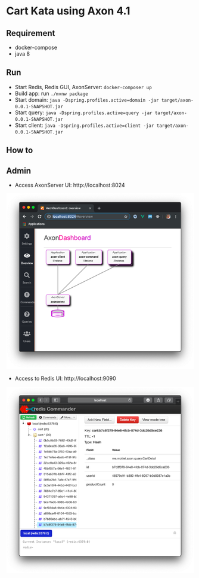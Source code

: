 # Cart Kata using Axon 4.1

## Requirement

* docker-compose
* java 8

## Run

* Start Redis, Redis GUI, AxonServer: `docker-composer up` 
* Build app: run `./mvnw package` 
* Start domain: `java -Dspring.profiles.active=domain -jar target/axon-0.0.1-SNAPSHOT.jar`
* Start query: `java -Dspring.profiles.active=query -jar target/axon-0.0.1-SNAPSHOT.jar`
* Start client: `java -Dspring.profiles.active=client -jar target/axon-0.0.1-SNAPSHOT.jar`


## How to


## Admin
* Access AxonServer UI: http://localhost:8024

![AxonServer](./static/axonserver.png)

* Access to Redis UI: http://localhost:9090

![Redis](./static/redis.png)
 

